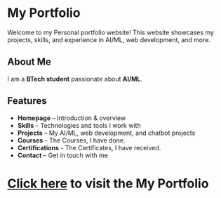 # My Portfolio  
Welcome to my Personal portfolio website! This website showcases my projects, skills, and experience in AI/ML, web development, and more.  

## About Me  
I am a **BTech student** passionate about **AI/ML**. 
<!-- My goal is to pursue an **MS in AI/ML or Computer Science in the USA**.   -->

## Features  
- **Homepage** – Introduction & overview
- **Skills** – Technologies and tools I work with  
- **Projects** – My AI/ML, web development, and chatbot projects
- **Courses** - The Courses, I have done.
- **Certifications** - The Certificates, I have received.
- **Contact** – Get in touch with me  


# [Click here](https://ksampathreddy.github.io/) to visit the My Portfolio<br>


